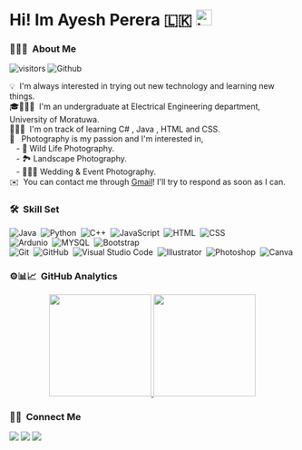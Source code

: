 
# Hi! Im Ayesh Perera 🇱🇰 <img src="https://user-images.githubusercontent.com/1303154/88677602-1635ba80-d120-11ea-84d8-d263ba5fc3c0.gif" width="28px" alt="hi"> 

### 👨🏻‍💻 &nbsp;About Me

![visitors](https://visitor-badge.laobi.icu/badge?page_id=AyeshPerera25) ![Github](https://img.shields.io/github/followers/AyeshPerera25?label=Follow&style=social)

💡 &nbsp;I'm always interested in trying out new technology and learning new things.\
🎓👨🏽‍🎓 &nbsp;I'm an undergraduate at Electrical Engineering department, University of Moratuwa.\
🧑🏽‍💻 &nbsp;I'm on track of learning C# , Java , HTML and CSS.\
📸 &nbsp; Photography is my passion and I'm interested in, \
&nbsp;&nbsp;&nbsp;- 🐾 Wild Life Photography.\
&nbsp;&nbsp;&nbsp;- 🏞 Landscape Photography.\
&nbsp;&nbsp;&nbsp;- 🤵🏽‍👰 Wedding & Event Photography.\
✉️ &nbsp;You can contact me through [Gmail](mailto:givanthaperera25@gmail.com)! I'll try to respond as soon as I can.



### 🛠 &nbsp;Skill Set 

![Java](https://img.shields.io/badge/-Java-05122A?style=flat&logo=Java&logoColor=FFA518)&nbsp;
![Python](https://img.shields.io/badge/-Python-05122A?style=flat&logo=python)&nbsp;
![C++](https://img.shields.io/badge/-C++-05122A?style=flat&logo=C%2B%2B&logoColor=00599C)&nbsp;
![JavaScript](https://img.shields.io/badge/-JavaScript-05122A?style=flat&logo=javascript)&nbsp;
![HTML](https://img.shields.io/badge/-HTML-05122A?style=flat&logo=HTML5)&nbsp;
![CSS](https://img.shields.io/badge/-CSS-05122A?style=flat&logo=CSS3&logoColor=1572B6)&nbsp;\
![Ardunio](https://img.shields.io/badge/-arduino-05122A?style=flat&logo=arduino)&nbsp;
![MYSQL](https://img.shields.io/badge/-mysql-05122A?logo=mysql&logoColor=777BB4&style=flat)&nbsp;
![Bootstrap](https://img.shields.io/badge/-Bootstrap-05122A?style=flat&logo=bootstrap&logoColor=563D7C)&nbsp;\
![Git](https://img.shields.io/badge/-Git-05122A?style=flat&logo=git)&nbsp;
![GitHub](https://img.shields.io/badge/-GitHub-05122A?style=flat&logo=github)&nbsp;
![Visual Studio Code](https://img.shields.io/badge/-Visual%20Studio%20Code-05122A?style=flat&logo=visual-studio-code&logoColor=007ACC)&nbsp;
![Illustrator](https://img.shields.io/badge/-Illustrator-05122A?style=flat&logo=adobe-illustrator)&nbsp;
![Photoshop](https://img.shields.io/badge/-Photoshop-05122A?style=flat&logo=adobe-photoshop)&nbsp;
![Canva](https://img.shields.io/badge/-Canva-05122A?style=flat&logo=canva)&nbsp;

### ⚙️📊📈 &nbsp;GitHub Analytics

<p align="center">
<a href="https://github.com/AyeshPerera25">
  <img height="180em" src="https://github-readme-stats-eight-theta.vercel.app/api?username=AyeshPerera25&show_icons=true&theme=tokyonight&include_all_commits=true&count_private=true"/>
  <img height="180em" src="https://github-readme-stats-eight-theta.vercel.app/api/top-langs/?username=AyeshPerera25&layout=compact&langs_count=8&theme=tokyonight"/>
  </a>
</p>

### 🤝🏻 &nbsp;Connect Me


<a href="https://www.linkedin.com/in/ayesh-perera-30714a16b/"><img src="https://img.shields.io/badge/-Ayesh%20Perera-0077B5?style=flat&logo=Linkedin&logoColor=white"/></a>
<a href="https://www.facebook.com/ayesh.perera.52"><img src="https://img.shields.io/badge/-Ayesh%20Perera-1877F2?style=flat&logo=Facebook&logoColor=white"/></a>
<a href="mailto:givanthaperera25@gmail.com"><img src="https://img.shields.io/badge/-givanthaperera25@gmail.com-D14836?style=flat&logo=Gmail&logoColor=white"/></a>


